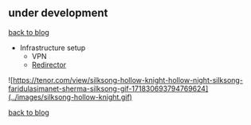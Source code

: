 ## under development
[back to blog](../blog.md)

* Infrastructure setup
  * VPN
  * [Redirector](redirector.md)

![https://tenor.com/view/silksong-hollow-knight-hollow-night-silksong-faridulasimanet-sherma-silksong-gif-171830693794769624](../images/silksong-hollow-knight.gif)

[back to blog](../blog.md)

